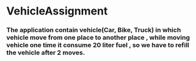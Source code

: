 # VehicleAssignment

### The application contain vehicle(Car, Bike, Truck) in which vehicle move from one place to another place , while moving vehicle one time it consume 20 liter fuel , so we have to refill the vehicle after 2 moves.
